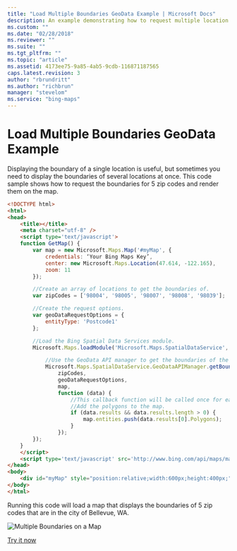 ```yaml
---
title: "Load Multiple Boundaries GeoData Example | Microsoft Docs"
description: An example demonstrating how to request multiple location boundaries and render them on a map.
ms.custom: ""
ms.date: "02/28/2018"
ms.reviewer: ""
ms.suite: ""
ms.tgt_pltfrm: ""
ms.topic: "article"
ms.assetid: 4173ee75-9a85-4ab5-9cdb-116871187565
caps.latest.revision: 3
author: "rbrundritt"
ms.author: "richbrun"
manager: "stevelom"
ms.service: "bing-maps"
---
```


# Load Multiple Boundaries GeoData Example

Displaying the boundary of a single location is useful, but sometimes you need to display the boundaries of several locations at once. This code sample shows how to request the boundaries for 5 zip codes and render them on the map.

```html
<!DOCTYPE html>
<html>
<head>
    <title></title>
    <meta charset="utf-8" />
	<script type='text/javascript'>
    function GetMap() {
        var map = new Microsoft.Maps.Map('#myMap', {
            credentials: ‘Your Bing Maps Key’,
            center: new Microsoft.Maps.Location(47.614, -122.165),
            zoom: 11
        });

        //Create an array of locations to get the boundaries of.
        var zipCodes = ['98004', '98005', '98007', '98008', '98039'];

        //Create the request options.
        var geoDataRequestOptions = {
            entityType: 'Postcode1'
        };

        //Load the Bing Spatial Data Services module.
        Microsoft.Maps.loadModule('Microsoft.Maps.SpatialDataService', function () {

            //Use the GeoData API manager to get the boundaries of the zip codes.
            Microsoft.Maps.SpatialDataService.GeoDataAPIManager.getBoundary(
                zipCodes,
                geoDataRequestOptions,
                map,
                function (data) {
                    //This callback function will be called once for each zip code.
                    //Add the polygons to the map.
                    if (data.results && data.results.length > 0) {
                        map.entities.push(data.results[0].Polygons);
                    }
                });
        });
    }
    </script>
    <script type='text/javascript' src='http://www.bing.com/api/maps/mapcontrol?callback=GetMap' async defer></script>
</head>
<body>
    <div id="myMap" style="position:relative;width:600px;height:400px;"></div>
</body>
</html>
```

Running this code will load a map that displays the boundaries of 5 zip codes that are in the city of Bellevue, WA.

![Multiple Boundaries on a Map](../../../media/bmv8-geodatamultipleboundaries.png)

[Try it now](https://www.bing.com/api/maps/sdk/mapcontrol/isdk#sdsLoadMultipleBoundaries+JS)